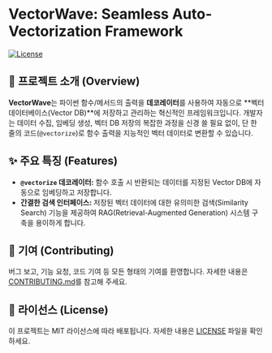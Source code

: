 


# VectorWave: Seamless Auto-Vectorization Framework

[![License](https://img.shields.io/badge/License-MIT-blue.svg)](LICENSE)

## 🌟 프로젝트 소개 (Overview)

**VectorWave**는 파이썬 함수/메서드의 출력을 **데코레이터**를 사용하여 자동으로 **벡터 데이터베이스(Vector DB)**에 저장하고 관리하는 혁신적인 프레임워크입니다. 개발자는 데이터 수집, 임베딩 생성, 벡터 DB 저장의 복잡한 과정을 신경 쓸 필요 없이, 단 한 줄의 코드(`@vectorize`)로 함수 출력을 지능적인 벡터 데이터로 변환할 수 있습니다.

## ✨ 주요 특징 (Features)

* **`@vectorize` 데코레이터:** 함수 호출 시 반환되는 데이터를 지정된 Vector DB에 자동으로 임베딩하고 저장합니다.
* **간결한 검색 인터페이스:** 저장된 벡터 데이터에 대한 유의미한 검색(Similarity Search) 기능을 제공하여 RAG(Retrieval-Augmented Generation) 시스템 구축을 용이하게 합니다.


## 🤝 기여 (Contributing)

버그 보고, 기능 요청, 코드 기여 등 모든 형태의 기여를 환영합니다. 자세한 내용은 [CONTRIBUTING.md](https://www.google.com/search?q=CONTRIBUTING.md)를 참고해 주세요.

## 📜 라이선스 (License)

이 프로젝트는 MIT 라이선스에 따라 배포됩니다. 자세한 내용은 [LICENSE](https://www.google.com/search?q=LICENSE) 파일을 확인하세요.


